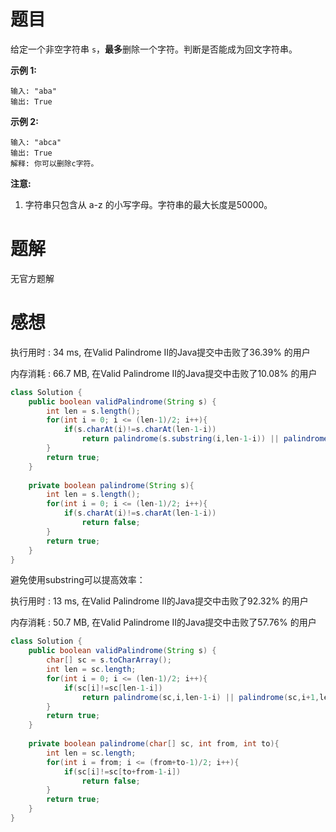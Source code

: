 # 题目

给定一个非空字符串 `s`，**最多**删除一个字符。判断是否能成为回文字符串。

**示例 1:**

```
输入: "aba"
输出: True
```

**示例 2:**

```
输入: "abca"
输出: True
解释: 你可以删除c字符。
```

**注意:**

1. 字符串只包含从 a-z 的小写字母。字符串的最大长度是50000。

# 题解

无官方题解

# 感想

执行用时 : 34 ms, 在Valid Palindrome II的Java提交中击败了36.39% 的用户

内存消耗 : 66.7 MB, 在Valid Palindrome II的Java提交中击败了10.08% 的用户

```java
class Solution {
    public boolean validPalindrome(String s) {
        int len = s.length();
        for(int i = 0; i <= (len-1)/2; i++){
            if(s.charAt(i)!=s.charAt(len-1-i)) 
                return palindrome(s.substring(i,len-1-i)) || palindrome(s.substring(i+1,len-i));
        }
        return true;
    }
    
    private boolean palindrome(String s){
        int len = s.length();
        for(int i = 0; i <= (len-1)/2; i++){
            if(s.charAt(i)!=s.charAt(len-1-i))
                return false;
        }
        return true;
    }
}
```

避免使用substring可以提高效率：

执行用时 : 13 ms, 在Valid Palindrome II的Java提交中击败了92.32% 的用户

内存消耗 : 50.7 MB, 在Valid Palindrome II的Java提交中击败了57.76% 的用户

~~~java
class Solution {
    public boolean validPalindrome(String s) {
        char[] sc = s.toCharArray();
        int len = sc.length;
        for(int i = 0; i <= (len-1)/2; i++){
            if(sc[i]!=sc[len-1-i]) 
                return palindrome(sc,i,len-1-i) || palindrome(sc,i+1,len-i);
        }
        return true;
    }
    
    private boolean palindrome(char[] sc, int from, int to){
        int len = sc.length;
        for(int i = from; i <= (from+to-1)/2; i++){
            if(sc[i]!=sc[to+from-1-i])
                return false;
        }
        return true;
    }
}
~~~

